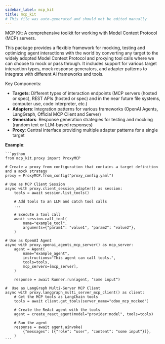 ```yaml
---
sidebar_label: mcp_kit
title: mcp_kit
# This file was auto-generated and should not be edited manually
---
```


MCP Kit: A comprehensive toolkit for working with Model Context Protocol (MCP) servers.

This package provides a flexible framework for mocking, testing and optimizing
agent interactions with the world by converting any target to the widely adopted Model Context Protocol
and proxying tool calls where we can choose to mock or pass through.
It includes support for various target interaction types, mock response generators, and adapter patterns to integrate
with different AI frameworks and tools.

Key Components:
- **Targets**: Different types of interaction endpoints (MCP servers (hosted or spec), REST APIs (hosted or spec) and in
the near future file systems, computer use, code interpreter, etc.)
- **Adapters**: Integration patterns for various frameworks (OpenAI Agents, LangGraph, Official MCP Client and Server)
- **Generators**: Response generation strategies for testing and mocking (random text or LLM-based responses)
- **Proxy**: Central interface providing multiple adapter patterns for a single target

**Example**:

    ```python
    from mcp_kit.proxy import ProxyMCP

    # Create a proxy from configuration that contains a target definition and a mock strategy
    proxy = ProxyMCP.from_config("proxy_config.yaml")

    # Use as MCP Client Session
    async with proxy.client_session_adapter() as session:
        tools = await session.list_tools()

        # Add tools to an LLM and catch tool calls
        ...

        # Execute a tool call
        await session.call_tool(
            name="example_tool",
            arguments={"param1": "value1", "param2": "value2"},
        )

    # Use as OpenAI Agent
    async with proxy.openai_agents_mcp_server() as mcp_server:
        agent = Agent(
            name="example_agent",
            instructions="This agent can call tools.",
            tools=tools,
            mcp_servers=[mcp_server],
        )

        response = await Runner.run(agent, "some input")

    #  Use as LangGraph Multi-Server MCP Client
    async with proxy.langgraph_multi_server_mcp_client() as client:
        # Get the MCP tools as LangChain tools
        tools = await client.get_tools(server_name="odoo_mcp_mocked")

        # Create the ReAct agent with the tools
        agent = create_react_agent(model="provider:model", tools=tools)

        # Run the agent
        response = await agent.ainvoke(
            {"messages": [{"role": "user", "content": "some input"}]},
        )
    ```

